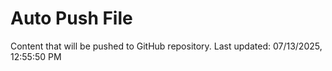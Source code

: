 # Auto Push File

Content that will be pushed to GitHub repository.
Last updated: 07/13/2025, 12:55:50 PM